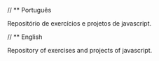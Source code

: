 // ** Português

Repositório de exercícios e projetos de javascript.

// ** English

Repository of exercises and projects of javascript.
